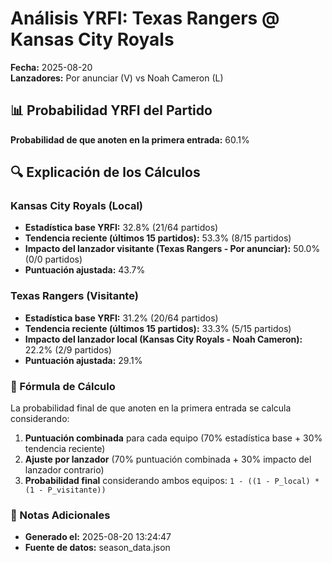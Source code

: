 # Análisis YRFI: Texas Rangers @ Kansas City Royals

**Fecha:** 2025-08-20  
**Lanzadores:** Por anunciar (V) vs Noah Cameron (L)

## 📊 Probabilidad YRFI del Partido

**Probabilidad de que anoten en la primera entrada:** 60.1%

## 🔍 Explicación de los Cálculos

### Kansas City Royals (Local)
- **Estadística base YRFI:** 32.8% (21/64 partidos)
- **Tendencia reciente (últimos 15 partidos):** 53.3% (8/15 partidos)
- **Impacto del lanzador visitante (Texas Rangers - Por anunciar):** 50.0% (0/0 partidos)
- **Puntuación ajustada:** 43.7%

### Texas Rangers (Visitante)
- **Estadística base YRFI:** 31.2% (20/64 partidos)
- **Tendencia reciente (últimos 15 partidos):** 33.3% (5/15 partidos)
- **Impacto del lanzador local (Kansas City Royals - Noah Cameron):** 22.2% (2/9 partidos)
- **Puntuación ajustada:** 29.1%

### 📝 Fórmula de Cálculo

La probabilidad final de que anoten en la primera entrada se calcula considerando:
1. **Puntuación combinada** para cada equipo (70% estadística base + 30% tendencia reciente)
2. **Ajuste por lanzador** (70% puntuación combinada + 30% impacto del lanzador contrario)
3. **Probabilidad final** considerando ambos equipos: `1 - ((1 - P_local) * (1 - P_visitante))`

### 📌 Notas Adicionales

- **Generado el:** 2025-08-20 13:24:47
- **Fuente de datos:** season_data.json
